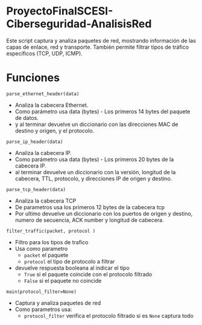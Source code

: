 # ProyectoFinalSCESI-Ciberseguridad-AnalisisRed
Este script captura y analiza paquetes de red, mostrando información de las capas de enlace, red y transporte. También permite filtrar tipos de tráfico específicos (TCP, UDP, ICMP).

# Funciones
```parse_ethernet_header(data)```
- Analiza la cabecera Ethernet.
- Como parámetro usa data (bytes) - Los primeros 14 bytes del paquete de datos.
- y al terminar devuelve un diccionario con las direcciones MAC de destino y origen, y el protocolo.

```parse_ip_header(data)```
- Analiza la cabecera IP.
- Como parámetro usa data (bytes) - Los primeros 20 bytes de la cabecera IP.
- al terminar devuelve un diccionario con la versión, longitud de la cabecera, TTL, protocolo, y direcciones IP de origen y destino.

```parse_tcp_header(data)```
- Analiza la cabecera TCP
- De parametros usa los primeros 12 bytes de la cabecera tcp
- Por ultimo devuelve un diccionario con los puertos de origen y destino, numero de secuencia, ACK number y longitud de cabecera.

```filter_traffic(packet, protocol )```
- Filtro para los tipos de trafico
- Usa como parametro 
    - ```packet``` el paquete
    - ```protocol``` el tipo de protocolo a filtrar
- devuelve respuesta booleana al indicar el tipo
    - ```True``` si el paquete coincide con el protocolo filtrado
    - ```False``` si el paquete no coincide

```main(protocol_filter=None)```
- Captura y analiza paquetes de red
- Como parametros usa:
    - ```protocol_filter``` verifica el protocolo filtrado si es ```None``` captura todo
    